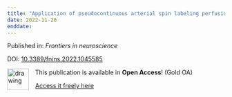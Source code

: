 ```yaml
---
title: "Application of pseudocontinuous arterial spin labeling perfusion imaging in children with autism spectrum disorders."
date: 2022-11-26
enddate:
---
```


Published in: *Frontiers in neuroscience*

DOI: [10.3389/fnins.2022.1045585](https://doi.org/10.3389/fnins.2022.1045585)

<img src="https://upload.wikimedia.org/wikipedia/commons/thumb/7/77/Open_Access_logo_PLoS_transparent.svg/800px-Open_Access_logo_PLoS_transparent.svg.png" alt="drawing" width="50" align="left"/> &nbsp;&nbsp;&nbsp;This publication is available in **Open Access**! (Gold OA)

&nbsp;&nbsp;&nbsp;<a href="https://www.frontiersin.org/articles/10.3389/fnins.2022.1045585/pdf">Access it freely here</a>

